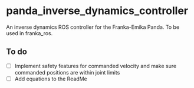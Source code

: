 # panda_inverse_dynamics_controller
An inverse dynamics ROS controller for the Franka-Emika Panda. To be used in franka_ros.

## To do
- [ ] Implement safety features for commanded velocity and make sure commanded positions are within joint limits
- [ ] Add equations to the ReadMe